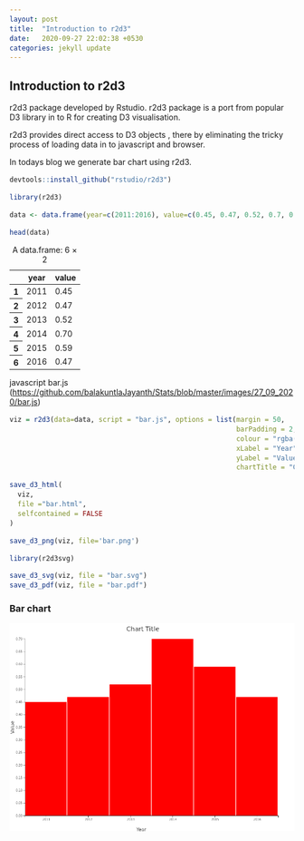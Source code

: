 ```yaml
---
layout: post
title:  "Introduction to r2d3"
date:   2020-09-27 22:02:38 +0530
categories: jekyll update
---
```



## Introduction to r2d3

r2d3 package developed by Rstudio. r2d3 package is a port from popular D3 library in to R for creating D3 visualisation.

r2d3 provides direct access to D3 objects , there by eliminating the tricky process of loading data in to javascript and browser.

In todays blog we generate bar chart using r2d3.

```R
devtools::install_github("rstudio/r2d3")
```

```R
library(r2d3)
```


```R
data <- data.frame(year=c(2011:2016), value=c(0.45, 0.47, 0.52, 0.7, 0.59, 0.47))
```


```R
head(data)
```


<table>
<caption>A data.frame: 6 × 2</caption>
<thead>
	<tr><th></th><th >year</th><th >value</th></tr>
</thead>
<tbody>
	<tr><th >1</th><td>2011</td><td>0.45</td></tr>
	<tr><th >2</th><td>2012</td><td>0.47</td></tr>
	<tr><th >3</th><td>2013</td><td>0.52</td></tr>
	<tr><th >4</th><td>2014</td><td>0.70</td></tr>
	<tr><th >5</th><td>2015</td><td>0.59</td></tr>
	<tr><th >6</th><td>2016</td><td>0.47</td></tr>
</tbody>
</table>


javascript bar.js (https://github.com/balakuntlaJayanth/Stats/blob/master/images/27_09_2020/bar.js)

```R
viz = r2d3(data=data, script = "bar.js", options = list(margin = 50,
                                                        barPadding = 2,
                                                        colour = "rgba(255,0,0,1)",
                                                        xLabel = "Year",
                                                        yLabel = "Value",
                                                        chartTitle = "Chart Title"))
```


```R
save_d3_html(
  viz,
  file ="bar.html",
  selfcontained = FALSE
)
```


```R
save_d3_png(viz, file='bar.png')
```

```R
library(r2d3svg)
```

```R
save_d3_svg(viz, file = "bar.svg")
save_d3_pdf(viz, file = "bar.pdf")
```
### Bar chart 

![png](https://raw.githubusercontent.com/balakuntlaJayanth/Stats/master/images/27_09_2020/bar.png)

